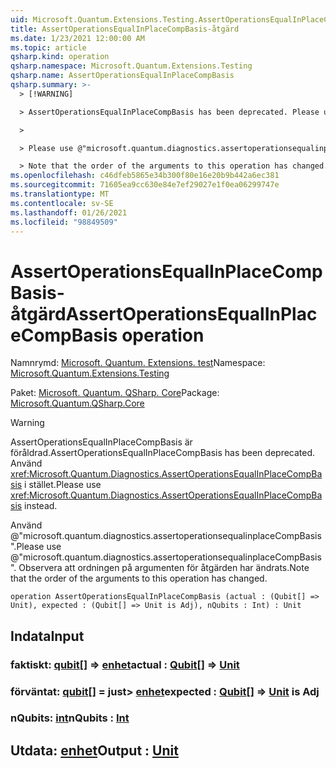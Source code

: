 ```yaml
---
uid: Microsoft.Quantum.Extensions.Testing.AssertOperationsEqualInPlaceCompBasis
title: AssertOperationsEqualInPlaceCompBasis-åtgärd
ms.date: 1/23/2021 12:00:00 AM
ms.topic: article
qsharp.kind: operation
qsharp.namespace: Microsoft.Quantum.Extensions.Testing
qsharp.name: AssertOperationsEqualInPlaceCompBasis
qsharp.summary: >-
  > [!WARNING]

  > AssertOperationsEqualInPlaceCompBasis has been deprecated. Please use <xref:Microsoft.Quantum.Diagnostics.AssertOperationsEqualInPlaceCompBasis> instead.

  >

  > Please use @"microsoft.quantum.diagnostics.assertoperationsequalinplaceCompBasis".

  > Note that the order of the arguments to this operation has changed.
ms.openlocfilehash: c46dfeb5865e34b300f80e16e20b9b442a6ec381
ms.sourcegitcommit: 71605ea9cc630e84e7ef29027e1f0ea06299747e
ms.translationtype: MT
ms.contentlocale: sv-SE
ms.lasthandoff: 01/26/2021
ms.locfileid: "98849509"
---
```

# <a name="assertoperationsequalinplacecompbasis-operation"></a><span data-ttu-id="6e5b6-102">AssertOperationsEqualInPlaceCompBasis-åtgärd</span><span class="sxs-lookup"><span data-stu-id="6e5b6-102">AssertOperationsEqualInPlaceCompBasis operation</span></span>

<span data-ttu-id="6e5b6-103">Namnrymd: [Microsoft. Quantum. Extensions. test](xref:Microsoft.Quantum.Extensions.Testing)</span><span class="sxs-lookup"><span data-stu-id="6e5b6-103">Namespace: [Microsoft.Quantum.Extensions.Testing](xref:Microsoft.Quantum.Extensions.Testing)</span></span>

<span data-ttu-id="6e5b6-104">Paket: [Microsoft. Quantum. QSharp. Core](https://nuget.org/packages/Microsoft.Quantum.QSharp.Core)</span><span class="sxs-lookup"><span data-stu-id="6e5b6-104">Package: [Microsoft.Quantum.QSharp.Core](https://nuget.org/packages/Microsoft.Quantum.QSharp.Core)</span></span>


> [!WARNING]
> <span data-ttu-id="6e5b6-105">AssertOperationsEqualInPlaceCompBasis är föråldrad.</span><span class="sxs-lookup"><span data-stu-id="6e5b6-105">AssertOperationsEqualInPlaceCompBasis has been deprecated.</span></span> <span data-ttu-id="6e5b6-106">Använd <xref:Microsoft.Quantum.Diagnostics.AssertOperationsEqualInPlaceCompBasis> i stället.</span><span class="sxs-lookup"><span data-stu-id="6e5b6-106">Please use <xref:Microsoft.Quantum.Diagnostics.AssertOperationsEqualInPlaceCompBasis> instead.</span></span>
>
> <span data-ttu-id="6e5b6-107">Använd @"microsoft.quantum.diagnostics.assertoperationsequalinplaceCompBasis".</span><span class="sxs-lookup"><span data-stu-id="6e5b6-107">Please use @"microsoft.quantum.diagnostics.assertoperationsequalinplaceCompBasis".</span></span>
> <span data-ttu-id="6e5b6-108">Observera att ordningen på argumenten för åtgärden har ändrats.</span><span class="sxs-lookup"><span data-stu-id="6e5b6-108">Note that the order of the arguments to this operation has changed.</span></span>



```qsharp
operation AssertOperationsEqualInPlaceCompBasis (actual : (Qubit[] => Unit), expected : (Qubit[] => Unit is Adj), nQubits : Int) : Unit
```


## <a name="input"></a><span data-ttu-id="6e5b6-109">Indata</span><span class="sxs-lookup"><span data-stu-id="6e5b6-109">Input</span></span>

### <a name="actual--qubit--unit"></a><span data-ttu-id="6e5b6-110">faktiskt: [qubit](xref:microsoft.quantum.lang-ref.qubit)[] => [enhet](xref:microsoft.quantum.lang-ref.unit)</span><span class="sxs-lookup"><span data-stu-id="6e5b6-110">actual : [Qubit](xref:microsoft.quantum.lang-ref.qubit)[] => [Unit](xref:microsoft.quantum.lang-ref.unit)</span></span> 




### <a name="expected--qubit--unit--is-adj"></a><span data-ttu-id="6e5b6-111">förväntat: [qubit](xref:microsoft.quantum.lang-ref.qubit)[] = just> [enhet](xref:microsoft.quantum.lang-ref.unit)</span><span class="sxs-lookup"><span data-stu-id="6e5b6-111">expected : [Qubit](xref:microsoft.quantum.lang-ref.qubit)[] => [Unit](xref:microsoft.quantum.lang-ref.unit)  is Adj</span></span>




### <a name="nqubits--int"></a><span data-ttu-id="6e5b6-112">nQubits: [int](xref:microsoft.quantum.lang-ref.int)</span><span class="sxs-lookup"><span data-stu-id="6e5b6-112">nQubits : [Int](xref:microsoft.quantum.lang-ref.int)</span></span>





## <a name="output--unit"></a><span data-ttu-id="6e5b6-113">Utdata: [enhet](xref:microsoft.quantum.lang-ref.unit)</span><span class="sxs-lookup"><span data-stu-id="6e5b6-113">Output : [Unit](xref:microsoft.quantum.lang-ref.unit)</span></span>

